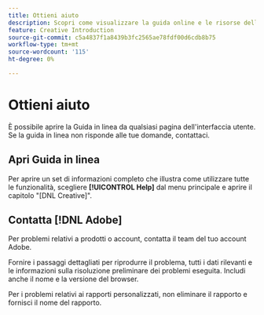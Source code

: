 ```yaml
---
title: Ottieni aiuto
description: Scopri come visualizzare la guida online e le risorse della community e come ottenere supporto tecnico.
feature: Creative Introduction
source-git-commit: c5a4837f1a8439b3fc2565ae78fdf00d6cdb8b75
workflow-type: tm+mt
source-wordcount: '115'
ht-degree: 0%

---
```


# Ottieni aiuto

È possibile aprire la Guida in linea da qualsiasi pagina dell&#39;interfaccia utente. Se la guida in linea non risponde alle tue domande, contattaci.

## Apri Guida in linea

Per aprire un set di informazioni completo che illustra come utilizzare tutte le funzionalità, scegliere **[!UICONTROL Help]** dal menu principale e aprire il capitolo &quot;[DNL Creative]&quot;.

<!--
## Ask the Adobe Advertising community

Look for answers to your questions in the [Adobe Advertising community forums](https://experienceleaguecommunities.adobe.com/t5/adobe-advertising/ct-p/adobe-advertising-cloud-community).
-->

## Contatta [!DNL Adobe]

Per problemi relativi a prodotti o account, contatta il team del tuo account Adobe.

Fornire i passaggi dettagliati per riprodurre il problema, tutti i dati rilevanti e le informazioni sulla risoluzione preliminare dei problemi eseguita. Includi anche il nome e la versione del browser.

Per i problemi relativi ai rapporti personalizzati, non eliminare il rapporto e fornisci il nome del rapporto.
